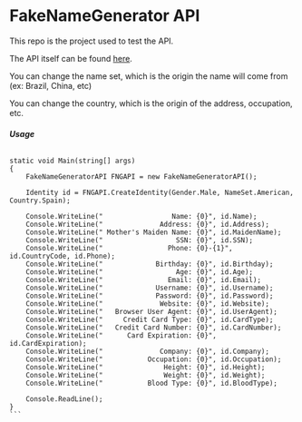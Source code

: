 # FakeNameGenerator API

This repo is the project used to test the API.

The API itself can be found [here](https://github.com/regnatmalum/FakeNameGenerator/blob/master/FakeNameGenerator/FakeNameGenerator.cs).

You can change the name set, which is the origin the name will come from (ex: Brazil, China, etc)

You can change the country, which is the origin of the address, occupation, etc.

###### **Usage**
````
static void Main(string[] args)
{
    FakeNameGeneratorAPI FNGAPI = new FakeNameGeneratorAPI();

    Identity id = FNGAPI.CreateIdentity(Gender.Male, NameSet.American, Country.Spain);

    Console.WriteLine("                 Name: {0}", id.Name);
    Console.WriteLine("              Address: {0}", id.Address);
    Console.WriteLine(" Mother's Maiden Name: {0}", id.MaidenName);
    Console.WriteLine("                  SSN: {0}", id.SSN);
    Console.WriteLine("                Phone: {0}-{1}", id.CountryCode, id.Phone);
    Console.WriteLine("             Birthday: {0}", id.Birthday);
    Console.WriteLine("                  Age: {0}", id.Age);
    Console.WriteLine("                Email: {0}", id.Email);
    Console.WriteLine("             Username: {0}", id.Username);
    Console.WriteLine("             Password: {0}", id.Password);
    Console.WriteLine("              Website: {0}", id.Website);
    Console.WriteLine("   Browser User Agent: {0}", id.UserAgent);
    Console.WriteLine("     Credit Card Type: {0}", id.CardType);
    Console.WriteLine("   Credit Card Number: {0}", id.CardNumber);
    Console.WriteLine("      Card Expiration: {0}", id.CardExpiration);
    Console.WriteLine("              Company: {0}", id.Company);
    Console.WriteLine("           Occupation: {0}", id.Occupation);
    Console.WriteLine("               Height: {0}", id.Height);
    Console.WriteLine("               Weight: {0}", id.Weight);
    Console.WriteLine("           Blood Type: {0}", id.BloodType);

    Console.ReadLine();
}
```
